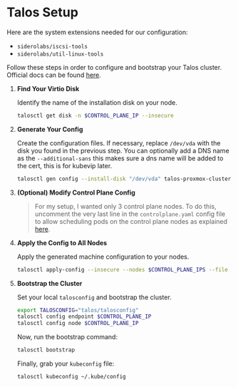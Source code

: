 # Talos Setup

Here are the system extensions needed for our configuration:

- `siderolabs/iscsi-tools`
- `siderolabs/util-linux-tools`

Follow these steps in order to configure and bootstrap your Talos cluster. Official docs can be found [here](https://www.talos.dev/v1.11/talos-guides/install/virtualized-platforms/proxmox/).

1.  **Find Your Virtio Disk**

    Identify the name of the installation disk on your node.

    ```bash
    talosctl get disk -n $CONTROL_PLANE_IP --insecure
    ```

2.  **Generate Your Config**

    Create the configuration files. If necessary, replace `/dev/vda` with the disk you found in the previous step. You can optionally add a DNS name as the `--additional-sans` this makes sure a dns name will be added to the cert, this is for kubevip later.

    ```bash
    talosctl gen config --install-disk "/dev/vda" talos-proxmox-cluster https://$CONTROL_PLANE_IP:6443 --additional-sans $CLUSTER_DNS --output talos --install-image factory.talos.dev/installer/ce4c980550dd2ab1b17bbf2b08801c7eb59418eafe8f279833297925d67c7515:v1.11.0
    ```

3.  **(Optional) Modify Control Plane Config**

    > For my setup, I wanted only 3 control plane nodes.
    > To do this, uncomment the very last line in the `controlplane.yaml` config file to allow scheduling pods on the control plane nodes as explained [here](https://www.talos.dev/v1.11/talos-guides/howto/workers-on-controlplane/).

4.  **Apply the Config to All Nodes**

    Apply the generated machine configuration to your nodes.

    ```bash
    talosctl apply-config --insecure --nodes $CONTROL_PLANE_IPS --file talos/controlplane.yaml
    ```

5.  **Bootstrap the Cluster**

    Set your local `talosconfig` and bootstrap the cluster.

    ```bash
    export TALOSCONFIG="talos/talosconfig"
    talosctl config endpoint $CONTROL_PLANE_IP
    talosctl config node $CONTROL_PLANE_IP
    ```

    Now, run the bootstrap command:

    ```bash
    talosctl bootstrap
    ```

    Finally, grab your `kubeconfig` file:

    ```bash
    talosctl kubeconfig ~/.kube/config
    ```
